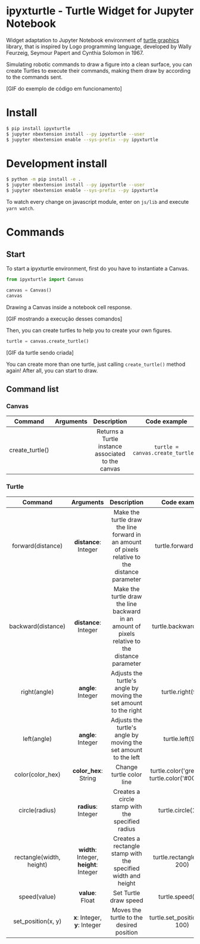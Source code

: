 # ipyxturtle - Turtle Widget for Jupyter Notebook

Widget adaptation to Jupyter Notebook environment of [turtle graphics](https://docs.python.org/3/library/turtle.html) library, that is inspired by Logo programming language, developed by Wally Feurzeig, Seymour Papert and Cynthia Solomon in 1967.

Simulating robotic commands to draw a figure into a clean surface, you can create Turtles to execute their commands, making them draw by according to the commands sent.

[GIF do exemplo de código em funcionamento]

# Install

```sh
$ pip install ipyxturtle
$ jupyter nbextension install --py ipyxturtle --user
$ jupyter nbextension enable --sys-prefix --py ipyxturtle
```

# Development install

```sh
$ python -m pip install -e .
$ jupyter nbextension install --py ipyxturtle --user
$ jupyter nbextension enable --sys-prefix --py ipyxturtle
```

To watch every change on javascript module, enter on `js/lib` and execute `yarn watch`.

# Commands

## Start

To start a ipyxturtle environment, first do you have to instantiate a Canvas.

```py
from ipyxturtle import Canvas

canvas = Canvas()
canvas
```

Drawing a Canvas inside a notebook cell response.

[GIF mostrando a execução desses comandos]

Then, you can create turtles to help you to create your own figures.

```py
turtle = canvas.create_turtle()
```

[GIF da turtle sendo criada]

You can create more than one turtle, just calling ```create_turtle()``` method again! After all, you can start to draw.

## Command list

### Canvas

| Command | Arguments | Description | Code example |
|:-------:|:-------:|:-----------:|:------------:|
| create_turtle() | | Returns a Turtle instance associated to the canvas | `turtle = canvas.create_turtle()` |

### Turtle

| Command | Arguments | Description | Code example |
|:-------:|:-------:|:-----------:|:------------:|
| forward(distance) | **distance**: Integer | Make the turtle draw the line forward in an amount of pixels relative to the distance parameter | turtle.forward(100) |
| backward(distance) | **distance**: Integer | Make the turtle draw the line backward in an amount of pixels relative to the distance parameter | turtle.backward(100) |
| right(angle) | **angle**: Integer | Adjusts the turtle's angle by moving the set amount to the right | turtle.right(90) |
| left(angle) | **angle**: Integer | Adjusts the turtle's angle by moving the set amount to the left | turtle.left(90) |
| color(color_hex) | **color_hex**: String | Change turtle color line | turtle.color('green') ou turtle.color('#008000') |
| circle(radius) | **radius**: Integer  | Creates a circle stamp with the specified radius | turtle.circle(100) |
| rectangle(width, height) | **width**: Integer, **height**: Integer | Creates a rectangle stamp with the specified width and height | turtle.rectangle(100, 200) |
| speed(value) | **value**: Float | Set Turtle draw speed | turtle.speed(1.5) |
| set_position(x, y) | **x**: Integer, **y**: Integer | Moves the turtle to the desired position | turtle.set_position(100, 100) |
